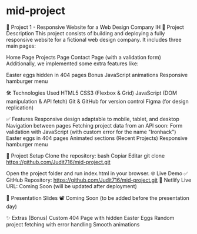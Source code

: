 # mid-project

📄 Project 1 - Responsive Website for a Web Design Company IH
🚀 Project Description
This project consists of building and deploying a fully responsive website for a fictional web design company. It includes three main pages:

Home Page
Projects Page
Contact Page (with a validation form)
Additionally, we implemented some extra features like:

Easter eggs hidden in 404 pages
Bonus JavaScript animations
Responsive hamburger menu


🛠️ Technologies Used
HTML5
CSS3 (Flexbox & Grid)
JavaScript (DOM manipulation & API fetch)
Git & GitHub for version control
Figma (for design replication)


✅ Features
Responsive design adaptable to mobile, tablet, and desktop
Navigation between pages
Fetching project data from an API
soon: Form validation with JavaScript (with custom error for the name "Ironhack")
Easter eggs in 404 pages
Animated sections (Recent Projects)
Responsive hamburger menu

📂 Project Setup
Clone the repository:
bash
Copiar
Editar
git clone https://github.com/Judit716/mid-project.git

Open the project folder and run index.html in your browser.
🌐 Live Demo
✅ GitHub Repository: https://github.com/Judit716/mid-project.git
🚀 Netlify Live URL: Coming Soon (will be updated after deployment)

🎥 Presentation Slides
📽️ Coming Soon (to be added before the presentation day)

✨ Extras (Bonus)
Custom 404 Page with hidden Easter Eggs
Random project fetching with error handling
Smooth animations



